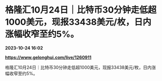 # 格隆汇10月24日｜比特币30分钟走低超1000美元，现报33438美元/枚，日内涨幅收窄至约5%。

**2023-10-24 16:02**

**https://www.gelonghui.com/live/1260911**

格隆汇10月24日｜比特币30分钟走低超1000美元，现报33438美元/枚，日内涨幅收窄至约5%。